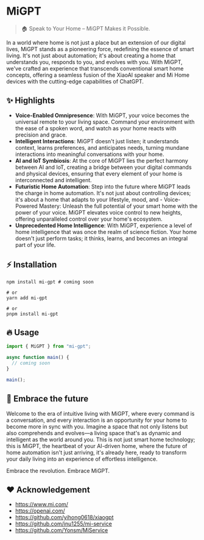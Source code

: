 # MiGPT

> 🏠 Speak to Your Home – MiGPT Makes it Possible.

In a world where home is not just a place but an extension of our digital lives, MiGPT stands as a pioneering force, redefining the essence of smart living. It's not just about automation; it's about creating a home that understands you, responds to you, and evolves with you. With MiGPT, we've crafted an experience that transcends conventional smart home concepts, offering a seamless fusion of the XiaoAI speaker and Mi Home devices with the cutting-edge capabilities of ChatGPT.

## ✨ Highlights

- **Voice-Enabled Omnipresence**: With MiGPT, your voice becomes the universal remote to your living space. Command your environment with the ease of a spoken word, and watch as your home reacts with precision and grace.
- **Intelligent Interactions**: MiGPT doesn't just listen; it understands context, learns preferences, and anticipates needs, turning mundane interactions into meaningful conversations with your home.
- **AI and IoT Symbiosis**: At the core of MiGPT lies the perfect harmony between AI and IoT, creating a bridge between your digital commands and physical devices, ensuring that every element of your home is interconnected and intelligent.
- **Futuristic Home Automation**: Step into the future where MiGPT leads the charge in home automation. It's not just about controlling devices; it's about a home that adapts to your lifestyle, mood, and - Voice-Powered Mastery: Unleash the full potential of your smart home with the power of your voice. MiGPT elevates voice control to new heights, offering unparalleled control over your home's ecosystem.
- **Unprecedented Home Intelligence**: With MiGPT, experience a level of home intelligence that was once the realm of science fiction. Your home doesn't just perform tasks; it thinks, learns, and becomes an integral part of your life.

## ⚡️ Installation

```shell
npm install mi-gpt # coming soon

# or
yarn add mi-gpt

# or
pnpm install mi-gpt
```

## 🔥 Usage

```typescript
import { MiGPT } from "mi-gpt";

async function main() {
  // coming soon
}

main();
```

## 🌈 Embrace the future

Welcome to the era of intuitive living with MiGPT, where every command is a conversation, and every interaction is an opportunity for your home to become more in sync with you. Imagine a space that not only listens but also comprehends and evolves—a living space that's as dynamic and intelligent as the world around you. This is not just smart home technology; this is MiGPT, the heartbeat of your AI-driven home, where the future of home automation isn't just arriving, it's already here, ready to transform your daily living into an experience of effortless intelligence.

Embrace the revolution. Embrace MiGPT.

## ❤️ Acknowledgement

- https://www.mi.com/
- https://openai.com/
- https://github.com/yihong0618/xiaogpt
- https://github.com/inu1255/mi-service
- https://github.com/Yonsm/MiService
